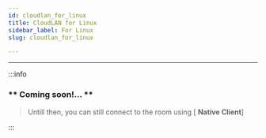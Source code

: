 ```yaml
---
id: cloudlan_for_linux
title: CloudLAN for Linux
sidebar_label: For Linux
slug: cloudlan_for_linux

---
```


---

:::info   
### ** Coming soon!... **


> Untill then, you can still connect to the room using [ **Native Client**]

:::
